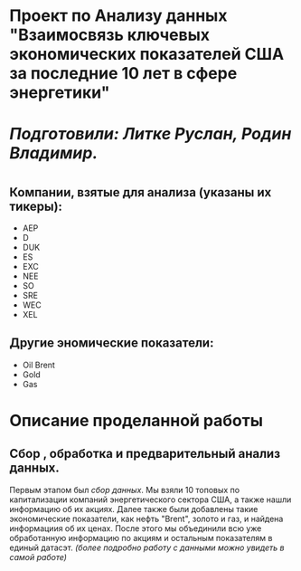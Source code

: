# Проект по Анализу данных "Взаимосвязь ключевых экономических показателей США за последние 10 лет в сфере энергетики"
#
# _Подготовили: Литке Руслан, Родин Владимир._
#
## Компании, взятые для анализа (указаны их тикеры):
- AEP
- D
- DUK
- ES
- EXC
- NEE
- SO
- SRE 
- WEC
- XEL

## Другие эномические показатели:
- Oil Brent
- Gold
- Gas
#

# Описание проделанной работы
## Cбор , обработка и предварительный анализ данных.
Первым этапом был _сбор данных_. Мы взяли 10 топовых по капитализации компаний энергетического сектора США, а также нашли информацию об их акциях. Далее также были добавлены такие 
экономические показатели, как нефть "Brent", золото и газ, и найдена информациия об их ценах. После этого мы объединили всю уже обработанную информацию по акциям и остальным показателям в единый датасэт.
_(более подробно работу с данными можно увидеть в самой работе)_
